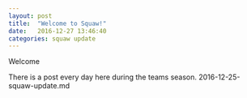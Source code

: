 ```yaml
---
layout: post
title:  "Welcome to Squaw!"
date:   2016-12-27 13:46:40
categories: squaw update
---
```

Welcome 

There is a post every day here during the teams season.
2016-12-25-squaw-update.md
